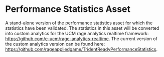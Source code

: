 # Performance Statistics Asset

A stand-alone version of the performance statistics asset for which the statistics have been validated. The statistics in this asset will be converted into custom analytics for the UCM rage analytics realtime framework: https://github.com/e-ucm/rage-analytics-realtime. The current version of the custom analytics version can be found here: https://github.com/rageappliedgame/TridentReadyPerformanceStatistics.
